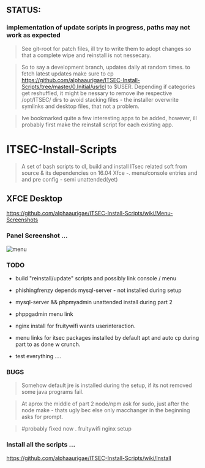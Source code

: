 ## STATUS: 

### implementation of update scripts in progress, paths may not work as expected
> See git-root for patch files, ill try to write them to adopt changes so that a complete wipe and reinstall is not nessecary. 

> So to say a development branch, updates daily at random times. to fetch latest updates make sure to cp https://github.com/alphaaurigae/ITSEC-Install-Scripts/tree/master/0.Initial/usrlcl to $USER. Depending if categories get reshuffled, it might be nessary to remove ihe respective /opt/ITSEC/ dirs to avoid stacking files - the installer overwrite symlinks and desktop files, that not a problem.

> Ive bookmarked quite a few interesting apps to be added, however, ill probably first make the reinstall script for each existing app.
# ITSEC-Install-Scripts

> A set of bash scripts to dl, build and install ITsec related soft from source & its dependencies on 16.04 Xfce -. menu/console entries and and pre config - semi unattended(yet)

## XFCE Desktop 

https://github.com/alphaaurigae/ITSEC-Install-Scripts/wiki/Menu-Screenshots

### Panel Screenshot ...
![menu](http://i.imgur.com/hUs1wM1.png)



### TODO

- build "reinstall/update" scripts and possibly link console / menu 

- phishingfrenzy depends mysql-server - not installed during setup

- mysql-server && phpmyadmin unattended install during part 2

- phppgadmin menu link

- nginx install for fruitywifi wants userinteraction.

- menu links for itsec packages installed by default apt and auto cp during part to as done w crunch.

- test everything ....

### BUGS
 
> Somehow default jre is installed during the setup, if its not removed some java programs fail.

> At aprox the middle of part 2 node/npm ask for sudo, just after the node make - thats ugly bec else only macchanger in the beginning asks for prompt.

> #probably fixed now . fruitywifi nginx setup
### Install all the scripts ...

https://github.com/alphaaurigae/ITSEC-Install-Scripts/wiki/Install






